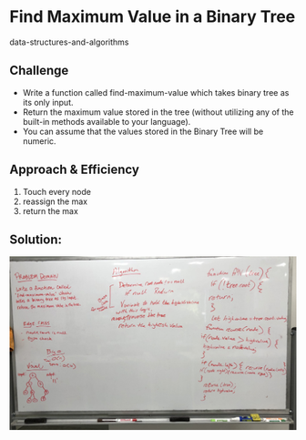 # Find Maximum Value in a Binary Tree
data-structures-and-algorithms

## Challenge

* Write a function called find-maximum-value which takes binary tree as its only input. 
* Return the maximum value stored in the tree (without utilizing any of the built-in methods available to your language). 
* You can assume that the values stored in the Binary Tree will be numeric.
## Approach & Efficiency
1. Touch every node
2. reassign the max
3. return the max

## Solution:

![](../assets/FindMaxValue.JPG)   

